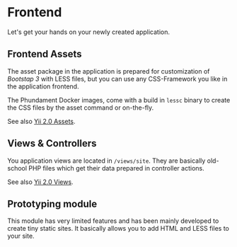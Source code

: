 Frontend
========

Let's get your hands on your newly created application.


Frontend Assets
---------------

The asset package in the application is prepared for customization of *Bootstap 3* with LESS files, but you can use any CSS-Framework you like in the application frontend.

The Phundament Docker images, come with a build in `lessc` binary to create the CSS files by the asset command or on-the-fly.

See also [Yii 2.0 Assets](http://www.yiiframework.com/doc-2.0/guide-structure-assets.html).


Views & Controllers
-------------------

You application views are located in `/views/site`. They are basically old-school PHP files which get their data
prepared in controller actions.

See also [Yii 2.0 Views](http://www.yiiframework.com/doc-2.0/guide-structure-views.html).


Prototyping module
------------------

This module has very limited features and has been mainly developed to create tiny static sites. It basically allows
you to add HTML and LESS files to your site. 
